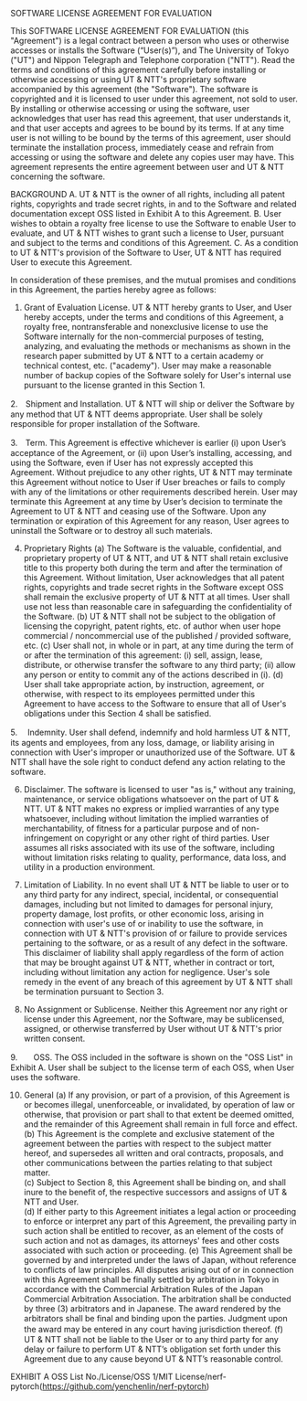 SOFTWARE LICENSE AGREEMENT FOR EVALUATION

This SOFTWARE LICENSE AGREEMENT FOR EVALUATION (this "Agreement") is a legal contract between a person who uses or otherwise accesses or installs the Software (“User(s)”), and The University of Tokyo ("UT") and Nippon Telegraph and Telephone corporation ("NTT"). 
Read the terms and conditions of this agreement carefully before installing or otherwise accessing or using UT & NTT's proprietary software accompanied by this agreement (the "Software"). The software is copyrighted and it is licensed to user under this agreement, not sold to user. By installing or otherwise accessing or using the software, user acknowledges that user has read this agreement, that user understands it, and that user accepts and agrees to be bound by its terms. If at any time user is not willing to be bound by the terms of this agreement, user should terminate the installation process, immediately cease and refrain from accessing or using the software and delete any copies user may have. This agreement represents the entire agreement between user and UT & NTT concerning the software.



BACKGROUND
A.	UT & NTT is the owner of all rights, including all patent rights, copyrights and trade secret rights, in and to the Software and related documentation except OSS  listed in Exhibit A  to this Agreement.
B.	User wishes to obtain a royalty free license to use the Software to enable User to evaluate, and UT & NTT wishes to grant such a license to User, pursuant and subject to the terms and conditions of this Agreement.
C.	As a condition to UT & NTT's provision of the Software to User, UT & NTT has required User to execute this Agreement.

In consideration of these premises, and the mutual promises and conditions in this Agreement, the parties hereby agree as follows:
1.	Grant of Evaluation License.  	UT & NTT hereby grants to User, and User hereby accepts, under the terms and conditions of this Agreement, a royalty free, nontransferable and nonexclusive license to use the Software internally for the non-commercial purposes of testing, analyzing, and evaluating the methods or mechanisms as shown in the research paper submitted by UT & NTT to a certain academy or technical contest, etc. ("academy"). User may make a reasonable number of backup copies of the Software solely for User's internal use pursuant to the license granted in this Section 1.

2.　Shipment and Installation.  UT & NTT will ship or deliver the Software by any method that UT & NTT deems appropriate. User shall be solely responsible for proper installation of the Software.

3.　Term.  This Agreement is effective whichever is earlier (i) upon User’s acceptance of the Agreement, or (ii) upon User’s installing, accessing, and using the Software, even if User has not expressly accepted this Agreement. Without prejudice to any other rights, UT & NTT may terminate this Agreement without notice to User if User breaches or fails to comply with any of the limitations or other requirements described herein. User may terminate this Agreement at any time by User’s decision to terminate the Agreement to UT & NTT and ceasing use of the Software. Upon any termination or expiration of this Agreement for any reason, User agrees to uninstall the Software or to destroy all such materials.

4.	Proprietary Rights
(a)	The Software is the valuable, confidential, and proprietary property of UT & NTT, and UT & NTT shall retain exclusive title to this property both during the term and after the termination of this Agreement.  Without limitation, User acknowledges that all patent rights, copyrights and trade secret rights in the Software except OSS  shall remain the exclusive property of UT & NTT at all times. User shall use not less than reasonable care in safeguarding the confidentiality of the Software. 
(b)		UT & NTT shall not be subject to the obligation of licensing the copyright, patent rights, etc. of author when user hope commercial / noncommercial use of the published / provided software, etc.
(c)	User shall not, in whole or in part, at any time during the term of or after the termination of this agreement: (i) sell, assign, lease, distribute, or otherwise transfer the software to any third party; (ii) allow any person or entity to commit any of the actions described in (i).
(d)	User shall take appropriate action, by instruction, agreement, or otherwise, with respect to its employees permitted under this Agreement to have access to the Software to ensure that all of User's obligations under this Section 4 shall be satisfied.  

5.　	Indemnity.  User shall defend, indemnify and hold harmless UT & NTT, its agents and employees, from any loss, damage, or liability arising in connection with User's improper or unauthorized use of the Software. UT & NTT shall have the sole right to conduct defend any action relating to the software.

6.	Disclaimer.  The software is licensed to user "as is," without any training, maintenance, or service obligations whatsoever on the part of UT & NTT. UT & NTT makes no express or implied warranties of any type whatsoever, including without limitation the implied warranties of merchantability, of fitness for a particular purpose and of non-infringement on copyright or any other right of third parties. User assumes all risks associated with its use of the software, including without limitation risks relating to quality, performance, data loss, and utility in a production environment. 

7.	Limitation of Liability.  In no event shall UT & NTT be liable to user or to any third party for any indirect, special, incidental, or consequential damages, including but not limited to damages for personal injury, property damage, lost profits, or other economic loss, arising in connection with user's use of or inability to use the software, in connection with UT & NTT's provision of or failure to provide services pertaining to the software, or as a result of any defect in the software. This disclaimer of liability shall apply regardless of the form of action that may be brought against UT & NTT, whether in contract or tort, including without limitation any action for negligence. User's sole remedy in the event of any breach of this agreement by UT & NTT shall be termination pursuant to Section 3.

8.	No Assignment or Sublicense.  Neither this Agreement nor any right or license under this Agreement, nor the Software, may be sublicensed, assigned, or otherwise transferred by User without UT & NTT's prior written consent.

9.　　OSS.  The OSS included in the software is shown on the "OSS List" in Exhibit A. User shall be subject to the license term of each OSS, when User uses the software. 

10.	General
(a)	If any provision, or part of a provision, of this Agreement is or becomes illegal, unenforceable, or invalidated, by operation of law or otherwise, that provision or part shall to that extent be deemed omitted, and the remainder of this Agreement shall remain in full force and effect.
(b)	This Agreement is the complete and exclusive statement of the agreement between the parties with respect to the subject matter hereof, and supersedes all written and oral contracts, proposals, and other communications between the parties relating to that subject matter.  
(c)	Subject to Section 8, this Agreement shall be binding on, and shall inure to the benefit of, the respective successors and assigns of UT & NTT and User.  
(d)	If either party to this Agreement initiates a legal action or proceeding to enforce or interpret any part of this Agreement, the prevailing party in such action shall be entitled to recover, as an element of the costs of such action and not as damages, its attorneys' fees and other costs associated with such action or proceeding.
(e)	This Agreement shall be governed by and interpreted under the laws of Japan, without reference to conflicts of law principles. All disputes arising out of or in connection with this Agreement shall be finally settled by arbitration in Tokyo in accordance with the Commercial Arbitration Rules of the Japan Commercial Arbitration Association.  The arbitration shall be conducted by three (3) arbitrators and in Japanese. The award rendered by the arbitrators shall be final and binding upon the parties. Judgment upon the award may be entered in any court having jurisdiction thereof.
(f)　　	UT & NTT shall not be liable to the User or to any third party for any delay or failure to perform UT & NTT’s obligation set forth under this Agreement due to any cause beyond UT & NTT’s reasonable control.

EXHIBIT A
OSS List
No./License/OSS
1/MIT License/nerf-pytorch(https://github.com/yenchenlin/nerf-pytorch)

